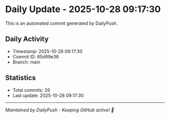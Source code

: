 # Daily Update - 2025-10-28 09:17:30

This is an automated commit generated by DailyPush.

## Daily Activity
- Timestamp: 2025-10-28 09:17:30
- Commit ID: 65d99e36
- Branch: main

## Statistics
- Total commits: 26
- Last update: 2025-10-28 09:17:30

---
*Maintained by DailyPush - Keeping GitHub active! 🚀*
